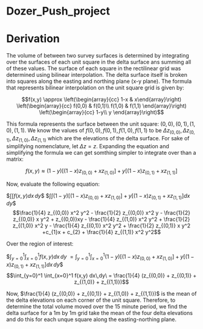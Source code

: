 # Dozer_Push_project

# Derivation
The volume of between two survey surfaces is determined by integrating over the surfaces of each unit square in the delta surface ans summing all of these values. The surface of each square in the rectilinear grid was determined using bilinear interpolation. The delta surface itself is broken into squares along the easting and northing plane (x-y plane). The formula that represents bilinear interpolation on the unit square grid is given by:

$$f(x,y) \approx  \left(\begin{array}{cc} 
1-x & x\end{array}\right) \left(\begin{array}{cc} 
f(0,0) & f(0,1)\\
f(1,0) & f(1,1)
\end{array}\right) \left(\begin{array}{cc} 
1-y\\
y
\end{array}\right)$$

This formula represents the surface between the unit square: $(0,0), (0,1), (1,0), (1,1)$. We know the values of $f(0,0), f(0,1), f(1,0), f(1,1)$ to be $\Delta z_{(0,0)}, \Delta z_{(0,1)}, \Delta z_{(1,0)}, \Delta z_{(1,1)}$ which are the elevations of the delta surface. For sake of simplifying nomenclature, let $\Delta z = z$. Expanding the equation and simplifying the formula we can get somthing simpler to integrate over than a matrix:

$$f(x,y) \approx (1-y)[(1-x)z_{(0,0)}+xz_{(1,0)}]+y[(1-x)z_{(0,1)}+xz_{(1,1)}]$$

Now, evaluate the following equation:

$$\int \int f(x,y) dx\,dy\$$
$$\int \int (1-y)[(1-x)z_{(0,0)}+xz_{(1,0)}]+y[(1-x)z_{(0,1)}+xz_{(1,1)}] dx\,dy\$$
$$\frac{1}{4} z_{(0,0)} x^2 y^2 - \frac{1}{2} z_{(0,0)} x^2 y - \frac{1}{2} z_{(0,0)} x y^2 + z_{(0,0)}xy - \frac{1}{4} z_{(1,0)} x^2 y^2 + \frac{1}{2} z_{(1,0)} x^2 y - \frac{1}{4} z_{(0,1)} x^2 y^2 + \frac{1}{2} z_{(0,1)} x y^2 +c_{1}x + c_{2} + \frac{1}{4} z_{(1,1)} x^2 y^2$$

Over the region of interest:

$$\int_{y=0}^1 \int_{x=0}^1 f(x,y) dx\,dy\ = \int_{y=0}^1 \int_{x=0}^1 (1-y)[(1-x)z_{(0,0)}+xz_{(1,0)}]+y[(1-x)z_{(0,1)}+xz_{(1,1)}] dx\,dy\$$
$$\int_{y=0}^1 \int_{x=0}^1 f(x,y) dx\,dy\ = \frac{1}{4} (z_{(0,0)} + z_{(0,1)} + z_{(1,0)} + z_{(1,1)})$$

Now, $\frac{1}{4} (z_{(0,0)} + z_{(0,1)} + z_{(1,0)} + z_{(1,1)})$ is the mean of the delta elevations on each corner of the unit square. Therefore, to determine the total volume moved over the 15 minute period, we find the delta surface for a 1m by 1m grid take the mean of the four delta elevations and do this for each unque square along the easting-northing plane. 


<!--
z00 - (z00)/2 + (z10)/2 - (z00)/2 + (z01)/2 + (z00)/4 - (z10)/4 - (z01)/4 + (z11)/4

(z00)/4 + (z10)/4 + (z01)/4 + (z11)/4

mean(z00 + z01 + z10 + z11)

#DBSCAN
DBSCAN (Density-Based Spatial CLustering of Applications with Noise) is an machine learning technique used to identify clusters of data.
https://medium.com/@tarammullin/dbscan-parameter-estimation-ff8330e3a3bd
https://medium.com/@tarammullin/dbscan-2788cfce9389
